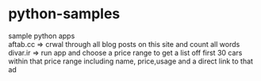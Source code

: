 # python-samples
sample python apps<br>
aftab.cc => crwal through all blog posts on this site and count all words<br>
divar.ir => run app and choose a price range to get a list off first 30 cars within that price range including name, price,usage and a direct link to that ad
